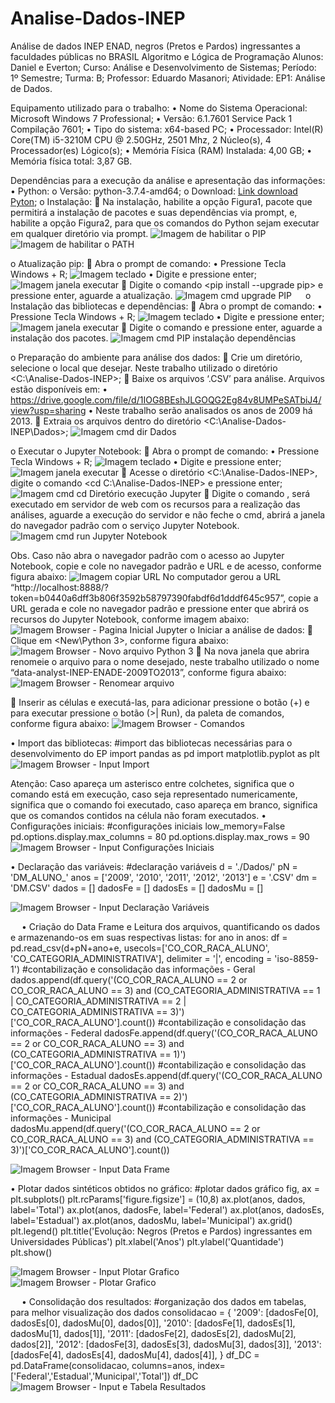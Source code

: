 # Analise-Dados-INEP
Análise de dados INEP ENAD, negros (Pretos e Pardos) ingressantes a faculdades públicas no BRASIL
Algoritmo e Lógica de Programação
Alunos: Daniel e Everton;
Curso: Análise e Desenvolvimento de Sistemas;
Período: 1º Semestre;
Turma: B;
Professor: Eduardo Masanori;
Atividade: EP1: Análise de Dados.

Equipamento utilizado para o trabalho:
•	Nome do Sistema Operacional: Microsoft Windows 7 Professional;
•	Versão: 6.1.7601 Service Pack 1 Compilação 7601;
•	Tipo do sistema: x64-based PC;
•	Processador: Intel(R) Core(TM) i5-3210M CPU @ 2.50GHz, 2501 Mhz, 2 Núcleo(s), 4 Processador(es) Lógico(s);
•	Memória Física (RAM) Instalada: 4,00 GB;
•	Memória física total: 3,87 GB.

Dependências para a execução da análise e apresentação das informações:
  •	Python:
    o	Versão: python-3.7.4-amd64;
    o	Download: [Link download Pyton](https://www.python.org/downloads/);
    o	Instalação:
      	Na instalação, habilite a opção <pip> Figura1, pacote que permitirá a instalação de pacotes e suas dependências via prompt, e, habilite a opção <Add python to environment variables> Figura2, para que os comandos do Python sejam executar em qualquer diretório via prompt.
  ![Imagem de habilitar o PIP](/imagens/python_pip.png)
  ![Imagem de habilitar o PATH](/imagens/python_environment.PNG)
 
o	Atualização pip:
	Abra o prompt de comando:
•	Pressione Tecla Windows + R;
 ![Imagem teclado](/imagens/teclado.PNG)
•	Digite <cmd> e pressione enter;
 ![Imagem janela executar](/imagens/executar.PNG)
	Digite o comando <pip install --upgrade pip> e pressione enter, aguarde a atualização.
 ![Imagem cmd upgrade PIP](/imagens/cmd_upgrade_pip.PNG)
 
o	Instalação das bibliotecas e dependências:
	Abra o prompt de comando:
•	Pressione Tecla Windows + R;
 ![Imagem teclado](/imagens/teclado.PNG)
•	Digite <cmd> e pressione enter;
 ![Imagem janela executar](/imagens/executar.PNG)
	Digite o comando <pip install requests beautifulsoup4 spotipy pdfminer3k selenium twitter wbdata pandas matplotlib lxml tweepy uber-rides xlrd PyPDF2 pytrends seaborn numpy ipython jupyter twitter-scraper markovify folium> e pressione enter, aguarde a instalação dos pacotes.
 ![Imagem cmd PIP instalação dependências](/imagens/cmd_install_dependencias.PNG)

o	Preparação do ambiente para análise dos dados:
	Crie um diretório, selecione o local que desejar. Neste trabalho utilizado o diretório <C:\Analise-Dados-INEP>;
	Baixe os arquivos ‘.CSV’ para análise. Arquivos estão disponíveis em:
•	https://drive.google.com/file/d/1IOG8BEshJLGOQG2Eg84v8UMPeSATbiJ4/view?usp=sharing
•	Neste trabalho serão analisados os anos de 2009 há 2013.
	Extraia os arquivos dentro do diretório <C:\Analise-Dados-INEP\Dados\>;
  ![Imagem cmd dir Dados](/imagens/cmd_dir_dados.PNG)


o	Executar o Jupyter Notebook:
	Abra o prompt de comando:
•	Pressione Tecla Windows + R;
 ![Imagem teclado](/imagens/teclado.PNG)
•	Digite <cmd> e pressione enter;
 ![Imagem janela executar](/imagens/executar.PNG)
	Acesse o diretório <C:\Analise-Dados-INEP\>, digite o comando <cd C:\Analise-Dados-INEP> e pressione enter;
 ![Imagem cmd cd Diretório execução Jupyter](/imagens/cmd_cd_Analise-Dados-INEP.PNG)
	Digite o comando <jupyter notebook>, será executado em servidor de web com os recursos para a realização das análises, aguarde a execução do servidor e não feche o cmd, abrirá a janela do navegador padrão com o serviço Jupyter Notebook.
 ![Imagem cmd run Jupyter Notebook](/imagens/cmd_run_Jupyter-Notebook.PNG)

Obs. Caso não abra o navegador padrão com o acesso ao Jupyter Notebook, copie e cole no navegador padrão e URL e de acesso, conforme figura abaixo:
 ![Imagem copiar URL](/imagens/cmd_cp_URL.PNG)
No computador gerou a URL “http://localhost:8888/?token=b0440a6dff3b806f3592b58797390fabdf6d1dddf645c957”, copie a URL gerada e cole no navegador padrão e pressione enter que abrirá os recursos do Jupyter Notebook, conforme imagem abaixo:
 ![Imagem Browser - Pagina Inicial Jupyter](/imagens/browser_home-Jupyter.png)
o	Iniciar a análise de dados:
	Clique em <New\Python 3>, conforme figura abaixo:
 ![Imagem Browser - Novo arquivo Python 3](/imagens/browser_new-Python-3.png)
	Na nova janela que abrira renomeie o arquivo para o nome desejado, neste trabalho utilizado o nome “data-analyst-INEP-ENADE-2009TO2013”, conforme figura abaixo:
 ![Imagem Browser - Renomear arquivo](/imagens/browser_rename-Project.png)
 

	Inserir as células e executá-las, para adicionar pressione o botão (+) e para executar pressione o botão (>| Run), da paleta de comandos, conforme figura abaixo:
 ![Imagem Browser - Comandos](/imagens/browser_add-run.PNG)
 
•	Import das bibliotecas:
#import das bibliotecas necessárias para o desenvolvimento do EP
import pandas as pd
import matplotlib.pyplot as plt
 ![Imagem Browser - Input Import](/imagens/browser_input-import.PNG)
 
Atenção: Caso apareça um asterisco entre colchetes, significa que o comando está em execução, caso seja representado numericamente, significa que o comando foi executado, caso apareça em branco, significa que os comandos contidos na célula não foram executados.
•	Configurações iniciais:
#configurações iniciais
low_memory=False
pd.options.display.max_columns = 80
pd.options.display.max_rows = 90
![Imagem Browser - Input Configurações Iniciais](/imagens/browser_input-config-iniciais.png)

 


•	Declaração das variáveis:
#declaração variáveis
d = './Dados/'
pN = 'DM_ALUNO_' 
anos = ['2009', '2010', '2011', '2012', '2013'] 
e = '.CSV'
dm = 'DM.CSV'
dados = []
dadosFe = []
dadosEs = []
dadosMu = []

![Imagem Browser - Input Declaração Variáveis](/imagens/browser_input-variaveis.png)
 
 
•	Criação do Data Frame e Leitura dos arquivos, quantificando os dados e armazenando-os em suas respectivas listas:
for ano in anos:
    df = pd.read_csv(d+pN+ano+e, usecols=['CO_COR_RACA_ALUNO', 'CO_CATEGORIA_ADMINISTRATIVA'], delimiter = '|', encoding = 'iso-8859-1')
    #contabilização e consolidação das informações - Geral
    dados.append(df.query('(CO_COR_RACA_ALUNO == 2 or CO_COR_RACA_ALUNO == 3) and (CO_CATEGORIA_ADMINISTRATIVA == 1 | CO_CATEGORIA_ADMINISTRATIVA == 2 | CO_CATEGORIA_ADMINISTRATIVA == 3)')['CO_COR_RACA_ALUNO'].count()) 
    #contabilização e consolidação das informações - Federal
    dadosFe.append(df.query('(CO_COR_RACA_ALUNO == 2 or CO_COR_RACA_ALUNO == 3) and (CO_CATEGORIA_ADMINISTRATIVA == 1)')['CO_COR_RACA_ALUNO'].count()) 
    #contabilização e consolidação das informações - Estadual
    dadosEs.append(df.query('(CO_COR_RACA_ALUNO == 2 or CO_COR_RACA_ALUNO == 3) and (CO_CATEGORIA_ADMINISTRATIVA == 2)')['CO_COR_RACA_ALUNO'].count()) 
    #contabilização e consolidação das informações - Municipal
    dadosMu.append(df.query('(CO_COR_RACA_ALUNO == 2 or CO_COR_RACA_ALUNO == 3) and (CO_CATEGORIA_ADMINISTRATIVA == 3)')['CO_COR_RACA_ALUNO'].count())


 ![Imagem Browser - Input Data Frame](/imagens/browser_input-dataframe.png)
 

•	Plotar dados sintéticos obtidos no gráfico:
#plotar dados gráfico
fig, ax = plt.subplots()
plt.rcParams['figure.figsize'] = (10,8)
ax.plot(anos, dados, label='Total')
ax.plot(anos, dadosFe, label='Federal')
ax.plot(anos, dadosEs, label='Estadual')
ax.plot(anos, dadosMu, label='Municipal')
ax.grid()
plt.legend()
plt.title('Evolução: Negros (Pretos e Pardos) ingressantes em Universidades Públicas')
plt.xlabel('Anos')
plt.ylabel('Quantidade')
plt.show()

 ![Imagem Browser - Input Plotar Grafico](/imagens/browser_input-plotargraficos.png)
 ![Imagem Browser - Plotar Grafico](/imagens/browser_graficos.png)
 
 
•	Consolidação dos resultados:
#organização dos dados em tabelas, para melhor visualização dos dados
consolidacao = {
'2009': [dadosFe[0], dadosEs[0], dadosMu[0], dados[0]],
'2010': [dadosFe[1], dadosEs[1], dadosMu[1], dados[1]],
'2011': [dadosFe[2], dadosEs[2], dadosMu[2], dados[2]],
'2012': [dadosFe[3], dadosEs[3], dadosMu[3], dados[3]],
'2013': [dadosFe[4], dadosEs[4], dadosMu[4], dados[4]],
}
df_DC = pd.DataFrame(consolidacao, columns=anos, index=['Federal','Estadual','Municipal','Total'])
df_DC
 ![Imagem Browser - Input e Tabela Resultados](/imagens/browser_input-tabela_resultados.png)

